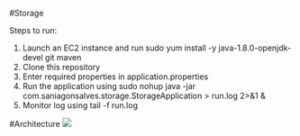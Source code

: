 #Storage

Steps to run:
1. Launch an EC2 instance and run sudo yum install -y java-1.8.0-openjdk-devel git maven 
2. Clone this repository
3. Enter required properties in application.properties
4. Run the application using sudo nohup java -jar com.saniagonsalves.storage.StorageApplication > run.log 2>&1 &
5. Monitor log using tail -f run.log

#Architecture
<img src="images/arch.jpg" />
